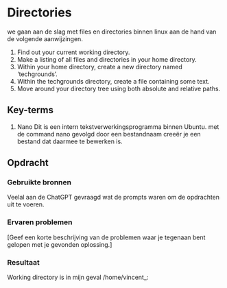 # Directories
we gaan aan de slag met files en directories binnen linux aan de hand van de volgende aanwijzingen. 

1. Find out your current working directory.  
2. Make a listing of all files and directories in your home directory.  
3. Within your home directory, create a new directory named ‘techgrounds’. 
4. Within the techgrounds directory, create a file containing some text.  
5. Move around your directory tree using both absolute and relative paths.


## Key-terms
1. Nano 
Dit is een intern tekstverwerkingsprogramma binnen Ubuntu. met de command nano gevolgd door een bestandnaam creeër je een bestand dat daarmee te bewerken is.  


## Opdracht
### Gebruikte bronnen
Veelal aan de ChatGPT gevraagd wat de prompts waren om de opdrachten uit te voeren.  

### Ervaren problemen
[Geef een korte beschrijving van de problemen waar je tegenaan bent gelopen met je gevonden oplossing.]

### Resultaat
Working directory is in mijn geval /home/vincent_:  

